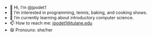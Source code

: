 - 👋 Hi, I’m @jpodet1
- 👀 I’m interested in programming, tennis, baking, and cooking shows.
- 🌱 I’m currently learning about introductory computer science. 
- 📫 How to reach me: jpodet1@tulane.edu
- 😄 Pronouns: she/her

<!---
jpodet1/jpodet1 is a ✨ special ✨ repository because its `README.md` (this file) appears on your GitHub profile.
You can click the Preview link to take a look at your changes.
--->

